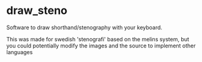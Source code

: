 # draw_steno
Software to draw shorthand/stenography with your keyboard.

This was made for swedish 'stenografi' based on the melins system,
but you could potentially modify the images and the source to implement other languages
